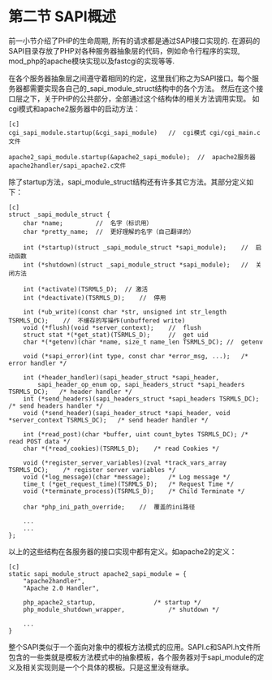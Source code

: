 # 第二节 SAPI概述
前一小节介绍了PHP的生命周期, 所有的请求都是通过SAPI接口实现的.
在源码的SAPI目录存放了PHP对各种服务器抽象层的代码，例如命令行程序的实现, mod_php的apache模块实现以及fastcgi的实现等等.

在各个服务器抽象层之间遵守着相同的约定，这里我们称之为SAPI接口。每个服务器都需要实现各自己的_sapi_module_struct结构中的各个方法。
然后在这个接口层之下，关于PHP的公共部分，全部通过这个结构体的相关方法调用实现。
如cgi模式和apache2服务器中的启动方法：

    [c]
    cgi_sapi_module.startup(&cgi_sapi_module)   //  cgi模式 cgi/cgi_main.c文件

    apache2_sapi_module.startup(&apache2_sapi_module);  //  apache2服务器  apache2handler/sapi_apache2.c文件

除了startup方法，sapi_module_struct结构还有许多其它方法。其部分定义如下：

    [c]
    struct _sapi_module_struct {
        char *name;         //  名字（标识用）
        char *pretty_name;  //  更好理解的名字（自己翻译的）

        int (*startup)(struct _sapi_module_struct *sapi_module);    //  启动函数
        int (*shutdown)(struct _sapi_module_struct *sapi_module);   //  关闭方法

        int (*activate)(TSRMLS_D);  // 激活
        int (*deactivate)(TSRMLS_D);    //  停用

        int (*ub_write)(const char *str, unsigned int str_length TSRMLS_DC);    //  不缓存的写操作(unbuffered write)
        void (*flush)(void *server_context);    //  flush
        struct stat *(*get_stat)(TSRMLS_D);     //  get uid
        char *(*getenv)(char *name, size_t name_len TSRMLS_DC); //  getenv

        void (*sapi_error)(int type, const char *error_msg, ...);   /* error handler */

        int (*header_handler)(sapi_header_struct *sapi_header, 
            sapi_header_op_enum op, sapi_headers_struct *sapi_headers TSRMLS_DC);   /* header handler */
        int (*send_headers)(sapi_headers_struct *sapi_headers TSRMLS_DC);   /* send headers handler */
        void (*send_header)(sapi_header_struct *sapi_header, void *server_context TSRMLS_DC);   /* send header handler */

        int (*read_post)(char *buffer, uint count_bytes TSRMLS_DC); /* read POST data */
        char *(*read_cookies)(TSRMLS_D);    /* read Cookies */

        void (*register_server_variables)(zval *track_vars_array TSRMLS_DC);    /* register server variables */
        void (*log_message)(char *message);     /* Log message */
        time_t (*get_request_time)(TSRMLS_D);   /* Request Time */
        void (*terminate_process)(TSRMLS_D);    /* Child Terminate */

        char *php_ini_path_override;    //  覆盖的ini路径

        ...
        ...
    };

以上的这些结构在各服务器的接口实现中都有定义。如apache2的定义：

    [c]
    static sapi_module_struct apache2_sapi_module = {
        "apache2handler",
        "Apache 2.0 Handler",

        php_apache2_startup,				/* startup */
        php_module_shutdown_wrapper,			/* shutdown */

        ...
    }

整个SAPI类似于一个面向对象中的模板方法模式的应用。SAPI.c和SAPI.h文件所包含的一些类就是模板方法模式中的抽象模板，各个服务器对于sapi_module的定义及相关实现则是一个个具体的模板。只是这里没有继承。



